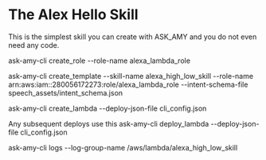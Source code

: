 # The Alex Hello Skill
This is the simplest skill you can create with ASK_AMY and you do not
even need any code. 

ask-amy-cli create_role --role-name alexa_lambda_role

ask-amy-cli create_template --skill-name alexa_high_low_skill --role-name arn:aws:iam::280056172273:role/alexa_lambda_role --intent-schema-file speech_assets/intent_schema.json

ask-amy-cli create_lambda --deploy-json-file cli_config.json

Any subsequent deploys use this 
ask-amy-cli deploy_lambda --deploy-json-file cli_config.json

ask-amy-cli logs --log-group-name /aws/lambda/alexa_high_low_skill




